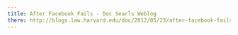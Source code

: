 ```yaml
---
title: After Facebook Fails - Doc Searls Weblog
there: http://blogs.law.harvard.edu/doc/2012/05/23/after-facebook-fails/
---
```


